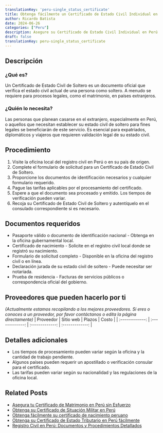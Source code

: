 ```yaml
---
translationKey: 'peru-single_status_certificate'
title: Obtenga fácilmente un Certificado de Estado Civil Individual en Perú
author: Ricardo Batista
date: 2024-06-26
categories: ["Peru"]
description: Asegure su Certificado de Estado Civil Individual en Perú con nuestra guía paso a paso. Esencial para matrimonios o procesos legales.
draft: false
translationKey: peru-single_status_certificate
---
```


## Descripción
### ¿Qué es?
Un Certificado de Estado Civil de Soltero es un documento oficial que verifica el estado civil actual de una persona como soltero. A menudo se requiere para procesos legales, como el matrimonio, en países extranjeros.

### ¿Quién lo necesita?
Las personas que planean casarse en el extranjero, especialmente en Perú, o aquellos que necesitan establecer su estado civil de soltero para fines legales se beneficiarán de este servicio. Es esencial para expatriados, diplomáticos y viajeros que requieren validación legal de su estado civil.

## Procedimiento

1. Visite la oficina local del registro civil en Perú o en su país de origen.
2. Complete el formulario de solicitud para un Certificado de Estado Civil de Soltero.
3. Proporcione los documentos de identificación necesarios y cualquier formulario requerido.
4. Pague las tarifas aplicables por el procesamiento del certificado.
5. Espere a que el documento sea procesado y emitido. Los tiempos de verificación pueden variar.
6. Recoja su Certificado de Estado Civil de Soltero y autentíquelo en el consulado correspondiente si es necesario.

## Documentos requeridos

- Pasaporte válido o documento de identificación nacional - Obtenga en la oficina gubernamental local.
- Certificado de nacimiento - Solicite en el registro civil local donde se registró su nacimiento.
- Formulario de solicitud completo - Disponible en la oficina del registro civil o en línea.
- Declaración jurada de su estado civil de soltero - Puede necesitar ser notariada.
- Prueba de residencia - Facturas de servicios públicos o correspondencia oficial del gobierno.

## Proveedores que pueden hacerlo por ti
_(Actualmente estamos recopilando a los mejores proveedores. Si eres o conoces a un proveedor, por favor contáctanos o edita la página directamente)_
| Proveedor        |     Sitio web     |     Plazos    |       Costo      |
| :-------------: | :-------------: |  :-------------: | :-------------: |

## Detalles adicionales

- Los tiempos de procesamiento pueden variar según la oficina y la cantidad de trabajo pendiente.
- Algunos países pueden requerir un apostillado o verificación consular para el certificado.
- Las tarifas pueden variar según su nacionalidad y las regulaciones de la oficina local.


## Related Posts

- [Asegura tu Certificado de Matrimonio en Perú sin Esfuerzo](https://tramitit.com/es/guides/peru/certificado_de_matrimonio/)
- [Obtenga su Certificado de Situación Militar en Perú](https://tramitit.com/es/guides/peru/certificado_de_situación_militar/)
- [Obtenga fácilmente su certificado de nacimiento peruano](https://tramitit.com/es/guides/peru/certificado_de_nacimiento/)
- [Obtenga su Certificado de Estado Tributario en Perú fácilmente](https://tramitit.com/es/guides/peru/certificado_de_situación_tributaria/)
- [Registro Civil en Perú: Documentos y Procedimientos Detallados](https://tramitit.com/es/guides/peru/inscripción_en_el_registro_civil/)